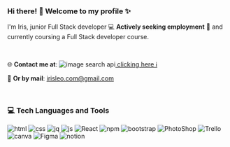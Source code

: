 ### Hi there! 👋 Welcome to my profile ✨

I'm Iris, junior Full Stack developer
💻 **Actively seeking employment**
🌱 and currently coursing a Full Stack developer course.

<br>

🌐 **Contact me at**: ![image search api](https://user-images.githubusercontent.com/116796625/216715528-d5013764-da7c-4e40-9dc6-e63062403f7c.svg)[ clicking here ℹ️](https://www.linkedin.com/in/irisleo/) 

📧 **Or by mail**: [  irisleo.com@gmail.com](mailto:irisleo.com@egmail.com)


<br>

### 💻 Tech Languages and Tools


![html](https://user-images.githubusercontent.com/116796625/216713355-e36838a8-f54e-457f-b863-454647e606ff.svg)
![css](https://user-images.githubusercontent.com/116796625/216713359-c3ac88bc-f027-409b-9c25-6afe778a8281.svg)
![jq](https://user-images.githubusercontent.com/116796625/216713370-3098edc0-29af-4e82-9d45-3520d0126e2a.svg)
![js](https://user-images.githubusercontent.com/116796625/216713373-9ee82ae7-c5e1-4447-ad07-2d1dc997430c.svg)
![React](https://user-images.githubusercontent.com/116796625/216713430-33d87daf-c335-4155-8aa7-bcdc715c49d2.svg)
![npm](https://user-images.githubusercontent.com/116796625/216713426-322549c6-ee7b-4569-805d-4a524a0d1443.svg)
![bootstrap](https://user-images.githubusercontent.com/116796625/216713365-fc4e09f6-5189-4dbe-84e2-1ba257ccb7f3.svg)
![PhotoShop](https://user-images.githubusercontent.com/116796625/216713428-acf66dae-fad5-42ab-9cb8-ea30ea11d6d3.svg)
![Trello](https://user-images.githubusercontent.com/116796625/216713432-a0f21ce6-d16b-4edc-aca6-644939103ed5.svg)
![canva](https://user-images.githubusercontent.com/116796625/216713341-971ef99c-b388-44e9-8d34-f140242740d6.svg)
![Figma](https://user-images.githubusercontent.com/116796625/216713350-586af38c-8dd3-4f48-9316-0cf4e69add66.svg)
![notion](https://user-images.githubusercontent.com/116796625/216713423-6c5546f6-3cd2-4705-b189-c0a0e853818a.svg)

